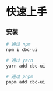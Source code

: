# 快速上手

### 安装

```bash
# 通过 npm
npm i cbc-ui

# 通过 yarn
yarn add cbc-ui

# 通过 pnpm
pnpm add cbc-ui
```

